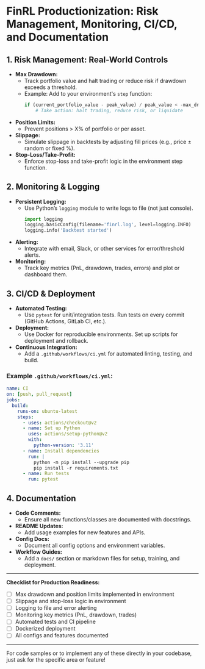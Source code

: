 # FinRL Productionization: Risk Management, Monitoring, CI/CD, and Documentation

## 1. Risk Management: Real-World Controls

- **Max Drawdown:**
  - Track portfolio value and halt trading or reduce risk if drawdown exceeds a threshold.
  - Example: Add to your environment's `step` function:
    ```python
    if (current_portfolio_value - peak_value) / peak_value < -max_drawdown:
        # Take action: halt trading, reduce risk, or liquidate
    ```
- **Position Limits:**
  - Prevent positions > X% of portfolio or per asset.
- **Slippage:**
  - Simulate slippage in backtests by adjusting fill prices (e.g., price ± random or fixed %).
- **Stop-Loss/Take-Profit:**
  - Enforce stop-loss and take-profit logic in the environment step function.

## 2. Monitoring & Logging

- **Persistent Logging:**
  - Use Python’s `logging` module to write logs to file (not just console).
    ```python
    import logging
    logging.basicConfig(filename='finrl.log', level=logging.INFO)
    logging.info('Backtest started')
    ```
- **Alerting:**
  - Integrate with email, Slack, or other services for error/threshold alerts.
- **Monitoring:**
  - Track key metrics (PnL, drawdown, trades, errors) and plot or dashboard them.

## 3. CI/CD & Deployment

- **Automated Testing:**
  - Use `pytest` for unit/integration tests. Run tests on every commit (GitHub Actions, GitLab CI, etc.).
- **Deployment:**
  - Use Docker for reproducible environments. Set up scripts for deployment and rollback.
- **Continuous Integration:**
  - Add a `.github/workflows/ci.yml` for automated linting, testing, and build.

### Example `.github/workflows/ci.yml`:
```yaml
name: CI
on: [push, pull_request]
jobs:
  build:
    runs-on: ubuntu-latest
    steps:
      - uses: actions/checkout@v2
      - name: Set up Python
        uses: actions/setup-python@v2
        with:
          python-version: '3.11'
      - name: Install dependencies
        run: |
          python -m pip install --upgrade pip
          pip install -r requirements.txt
      - name: Run tests
        run: pytest
```

## 4. Documentation

- **Code Comments:**
  - Ensure all new functions/classes are documented with docstrings.
- **README Updates:**
  - Add usage examples for new features and APIs.
- **Config Docs:**
  - Document all config options and environment variables.
- **Workflow Guides:**
  - Add a `docs/` section or markdown files for setup, training, and deployment.

---

**Checklist for Production Readiness:**
- [ ] Max drawdown and position limits implemented in environment
- [ ] Slippage and stop-loss logic in environment
- [ ] Logging to file and error alerting
- [ ] Monitoring key metrics (PnL, drawdown, trades)
- [ ] Automated tests and CI pipeline
- [ ] Dockerized deployment
- [ ] All configs and features documented

---

For code samples or to implement any of these directly in your codebase, just ask for the specific area or feature!
